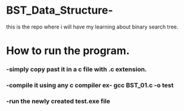# BST_Data_Structure-
this is the repo where i will have my learning about binary search tree.

# How to run the program.
### -simply copy past it in a c file with .c extension.
### -compile it using any c compiler ex- gcc BST_01.c -o test 
### -run the newly created test.exe file 
